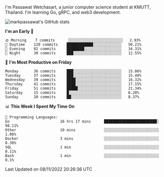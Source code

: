
I'm Passawat Wetchasart, a junior computer science student at KMUTT, Thailand. I'm learning Go, gRPC, and web3 development.


![markpassawat's GitHub stats](https://github-readme-stats.vercel.app/api?username=markpassawat&show_icons=true&theme=radical)

<!--START_SECTION:waka-->
**I'm an Early 🐤** 

```text
🌞 Morning    7 commits      ░░░░░░░░░░░░░░░░░░░░░░░░░   2.93% 
🌆 Daytime    120 commits    ████████████░░░░░░░░░░░░░   50.21% 
🌃 Evening    82 commits     ████████░░░░░░░░░░░░░░░░░   34.31% 
🌙 Night      30 commits     ███░░░░░░░░░░░░░░░░░░░░░░   12.55%

```
📅 **I'm Most Productive on Friday** 

```text
Monday       36 commits     ███░░░░░░░░░░░░░░░░░░░░░░   15.06% 
Tuesday      37 commits     ███░░░░░░░░░░░░░░░░░░░░░░   15.48% 
Wednesday    39 commits     ████░░░░░░░░░░░░░░░░░░░░░   16.32% 
Thursday     41 commits     ████░░░░░░░░░░░░░░░░░░░░░   17.15% 
Friday       51 commits     █████░░░░░░░░░░░░░░░░░░░░   21.34% 
Saturday     15 commits     █░░░░░░░░░░░░░░░░░░░░░░░░   6.28% 
Sunday       20 commits     ██░░░░░░░░░░░░░░░░░░░░░░░   8.37%

```


📊 **This Week I Spent My Time On** 

```text
💬 Programming Languages: 
Go                       16 hrs 17 mins      ████████████████████████░   98.11% 
Other                    10 mins             ░░░░░░░░░░░░░░░░░░░░░░░░░   1.06% 
Docker                   3 mins              ░░░░░░░░░░░░░░░░░░░░░░░░░   0.38% 
SQL                      1 min               ░░░░░░░░░░░░░░░░░░░░░░░░░   0.11% 
Bash                     1 min               ░░░░░░░░░░░░░░░░░░░░░░░░░   0.1%

```


 Last Updated on 08/11/2022 20:26:36 UTC
<!--END_SECTION:waka-->

<!--
**markpassawat/markpassawat** is a ✨ _special_ ✨ repository because its `README.md` (this file) appears on your GitHub profile.

Here are some ideas to get you started:

- 🔭 I’m currently working on ...
- 🌱 I’m currently learning ...
- 👯 I’m looking to collaborate on ...
- 🤔 I’m looking for help with ...
- 💬 Ask me about ...
- 📫 How to reach me: ...
- 😄 Pronouns: He/Him
- ⚡ Fun fact: ...
-->
